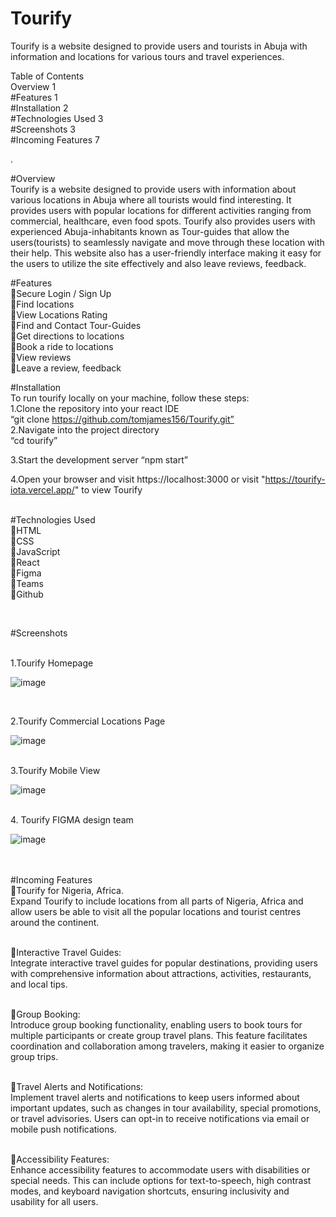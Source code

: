 # Tourify

Tourify is a website designed to provide users and tourists in Abuja with information and locations for various tours and travel experiences.

Table of Contents <br>
Overview	1 <br>
#Features	1 <br>
#Installation	2 <br>
#Technologies Used	3 <br>
#Screenshots	3 <br>
#Incoming Features	7 <br>

.

#Overview <br>
Tourify is a website designed to provide users with information about various locations in Abuja where all tourists would find interesting. It provides users with popular locations for different activities ranging from commercial, healthcare, even food spots. Tourify also provides users with experienced Abuja-inhabitants known as Tour-guides that allow the users(tourists) to seamlessly navigate and move through these location with their help. This website also has a user-friendly interface making it easy for the users to utilize the site effectively and also leave reviews, feedback.

#Features <br>
Secure Login / Sign Up <br>
Find locations <br>
View Locations Rating <br>
Find and Contact Tour-Guides <br>
Get directions to locations <br>
Book a ride to locations <br>
View reviews <br>
Leave a review, feedback <br>



#Installation <br>
To run tourify locally on your machine, follow these steps: <br>
1.Clone the repository into your react IDE <br>
	“git clone https://github.com/tomjames156/Tourify.git” <br>
2.Navigate into the project directory <br>
	“cd tourify” 

3.Start the development server 
	“npm start”

4.Open your browser and visit https://localhost:3000  or visit "https://tourify-iota.vercel.app/" to view Tourify <br> <br>



#Technologies Used <br>
HTML <br>
CSS <br>
JavaScript <br>
React <br>
Figma <br>
Teams <br>
Github <br>




<br>

#Screenshots

<br>
1.Tourify Homepage


![image](https://github.com/tomjames156/Tourify/assets/135606453/0f7cd8f8-9a6b-41fe-be3b-371d5eb7f85d)









<br>



2.Tourify Commercial Locations Page


![image](https://github.com/tomjames156/Tourify/assets/135606453/64973be4-6e3a-44d1-a96f-62a137714957)


<br>
3.Tourify Mobile View

![image](https://github.com/tomjames156/Tourify/assets/135606453/0cea7514-0474-4f74-aa77-9df192a3eb92)

<br>
4. Tourify FIGMA design team

![image](https://github.com/tomjames156/Tourify/assets/135606453/a5e7916b-e4e4-41a3-bd6b-b7acfca1f204)

<br> <br>
#Incoming Features <br>
Tourify for Nigeria, Africa. <br>
	Expand Tourify to include locations from all parts of Nigeria, Africa and allow users be able to visit all the popular locations and tourist centres around the continent. <br> <br>

Interactive Travel Guides: <br>
Integrate interactive travel guides for popular destinations, providing users with comprehensive information about attractions, activities, restaurants, and local tips. <br> <br>

Group Booking: <br>
Introduce group booking functionality, enabling users to book tours for multiple participants or create group travel plans. This feature facilitates coordination and collaboration among travelers, making it easier to organize group trips. <br> <br>

Travel Alerts and Notifications: <br>
Implement travel alerts and notifications to keep users informed about important updates, such as changes in tour availability, special promotions, or travel advisories. Users can opt-in to receive notifications via email or mobile push notifications. <br> <br>

Accessibility Features: <br>
Enhance accessibility features to accommodate users with disabilities or special needs. This can include options for text-to-speech, high contrast modes, and keyboard navigation shortcuts, ensuring inclusivity and usability for all users.<br> <br>